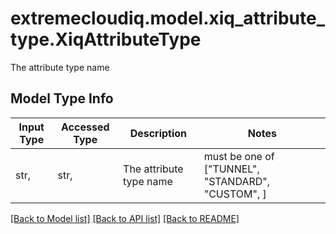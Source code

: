 # extremecloudiq.model.xiq_attribute_type.XiqAttributeType

The attribute type name

## Model Type Info
Input Type | Accessed Type | Description | Notes
------------ | ------------- | ------------- | -------------
str,  | str,  | The attribute type name | must be one of ["TUNNEL", "STANDARD", "CUSTOM", ] 

[[Back to Model list]](../../README.md#documentation-for-models) [[Back to API list]](../../README.md#documentation-for-api-endpoints) [[Back to README]](../../README.md)

